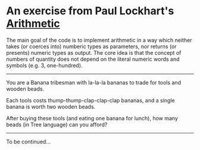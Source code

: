 # An exercise from Paul Lockhart's [Arithmetic](https://www.amazon.co.uk/Arithmetic-Paul-Lockhart/dp/0674972236)

The main goal of the code is to implement arithmetic in a way which neither takes (or coerces into) numberic types as parameters, nor returns (or presents) numeric types  as output. The core idea is that the concept of numbers of quantity does not depend on the literal numeric words and symbols (e.g. 3, one-hundred).

---

You are a Banana tribesman with la-la-la bananas to trade for tools and wooden beads.

Each tools costs thump-thump-clap-clap-clap bananas, and a single banana is worth two wooden beads.

After buying these tools (and eating one banana for lunch), how many beads (in Tree language) can you afford?

---

To be continued...
